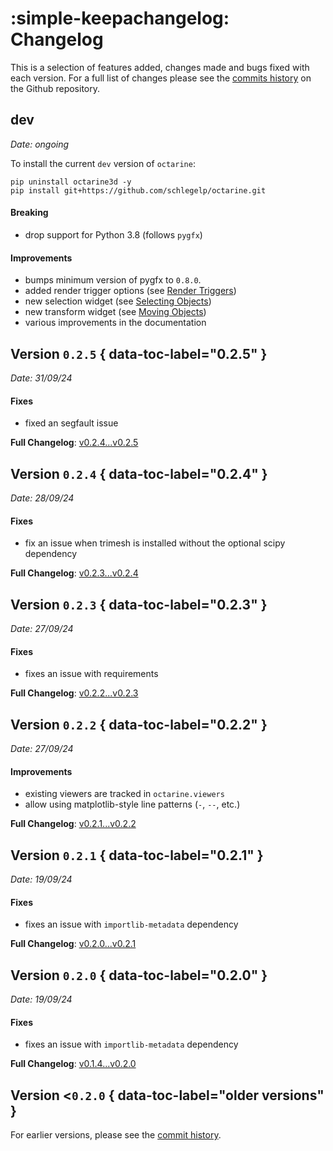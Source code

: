 # :simple-keepachangelog: Changelog

This is a selection of features added, changes made and bugs fixed with each version.
For a full list of changes please see the [commits history](https://github.com/schlegelp/octarine/commits/main)
on the Github repository.

## dev
_Date: ongoing_

To install the current `dev` version of `octarine`:

```shell
pip uninstall octarine3d -y
pip install git+https://github.com/schlegelp/octarine.git
```

#### Breaking
- drop support for Python 3.8 (follows `pygfx`)

#### Improvements
- bumps minimum version of pygfx to `0.8.0`.
- added render trigger options (see [Render Triggers](triggers.md))
- new selection widget (see [Selecting Objects](selections.md))
- new transform widget (see [Moving Objects](manage.md#moving-objects-interactively))
- various improvements in the documentation

## Version `0.2.5` { data-toc-label="0.2.5" }
_Date: 31/09/24_

#### Fixes
- fixed an segfault issue

**Full Changelog**: [v0.2.4...v0.2.5](https://github.com/schlegelp/octarine/compare/v0.2.4...v0.2.5)

## Version `0.2.4` { data-toc-label="0.2.4" }
_Date: 28/09/24_

#### Fixes
- fix an issue when trimesh is installed without the optional scipy dependency

**Full Changelog**: [v0.2.3...v0.2.4](https://github.com/schlegelp/octarine/compare/v0.2.3...v0.2.4)

## Version `0.2.3` { data-toc-label="0.2.3" }
_Date: 27/09/24_

#### Fixes
- fixes an issue with requirements

**Full Changelog**: [v0.2.2...v0.2.3](https://github.com/schlegelp/octarine/compare/v0.2.2...v0.2.3)

## Version `0.2.2` { data-toc-label="0.2.2" }
_Date: 27/09/24_

#### Improvements
- existing viewers are tracked in `octarine.viewers`
- allow using matplotlib-style line patterns (`-`, `--`, etc.)

**Full Changelog**: [v0.2.1...v0.2.2](https://github.com/schlegelp/octarine/compare/v0.2.1...v0.2.2)

## Version `0.2.1` { data-toc-label="0.2.1" }
_Date: 19/09/24_

#### Fixes
- fixes an issue with `importlib-metadata` dependency

**Full Changelog**: [v0.2.0...v0.2.1](https://github.com/schlegelp/octarine/compare/v0.2.0...v0.2.1)

## Version `0.2.0` { data-toc-label="0.2.0" }
_Date: 19/09/24_

#### Fixes
- fixes an issue with `importlib-metadata` dependency

**Full Changelog**: [v0.1.4...v0.2.0](https://github.com/schlegelp/octarine/compare/v0.1.4...v0.2.0)

## Version <`0.2.0` { data-toc-label="older versions" }

For earlier versions, please see the [commit history](https://github.com/schlegelp/octarine/commits/main/).

